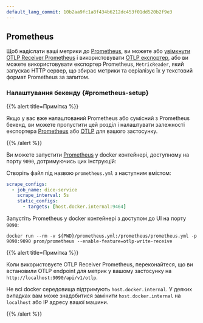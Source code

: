 ```yaml
---
default_lang_commit: 10b2aa9fc1a8f434b6212dc453f01dd520b2f9e3
---
```


## Prometheus

Щоб надіслати ваші метрики до [Prometheus](https://prometheus.io/), ви можете або
[увімкнути OTLP Receiver Prometheus](https://prometheus.io/docs/prometheus/2.55/feature_flags/#otlp-receiver)
і використовувати [OTLP експортер](#otlp), або ви можете використовувати експортер Prometheus,
`MetricReader`, який запускає HTTP сервер, що збирає метрики та серіалізує їх у
текстовий формат Prometheus за запитом.

### Налаштування бекенду {#prometheus-setup}

{{% alert title=Примітка %}}

Якщо у вас вже налаштований Prometheus або сумісний з Prometheus бекенд, ви можете пропустити цей розділ і налаштувати залежності експортера [Prometheus](#prometheus-dependencies) або [OTLP](#otlp-dependencies) для вашого застосунку.

{{% /alert %}}

Ви можете запустити [Prometheus](https://prometheus.io) у docker контейнері, доступному на порту `9090`, дотримуючись цих інструкцій:

Створіть файл під назвою `prometheus.yml` з наступним вмістом:

```yaml
scrape_configs:
  - job_name: dice-service
    scrape_interval: 5s
    static_configs:
      - targets: [host.docker.internal:9464]
```

Запустіть Prometheus у docker контейнері з доступом до UI на порту `9090`:

```shell
docker run --rm -v ${PWD}/prometheus.yml:/prometheus/prometheus.yml -p 9090:9090 prom/prometheus --enable-feature=otlp-write-receive
```

{{% alert title=Примітка %}}

Коли використовуєте OTLP Receiver Prometheus, переконайтеся, що ви встановили OTLP endpoint для метрик у вашому застосунку на `http://localhost:9090/api/v1/otlp`.

Не всі docker середовища підтримують `host.docker.internal`. У деяких випадках вам може знадобитися замінити `host.docker.internal` на `localhost` або IP адресу вашої машини.

{{% /alert %}}
